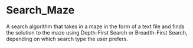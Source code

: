 # Search_Maze
A search algorithm that takes in a maze in the form of a text file and finds the solution to the maze using Depth-First Search or Breadth-First Search, depending on which search type the user prefers.
